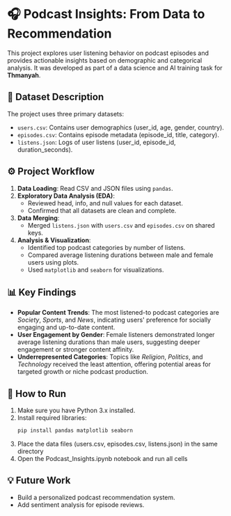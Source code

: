 # 🎧 Podcast Insights: From Data to Recommendation

This project explores user listening behavior on podcast episodes and provides actionable insights based on demographic and categorical analysis. It was developed as part of a data science and AI training task for **Thmanyah**.

## 📁 Dataset Description

The project uses three primary datasets:

- `users.csv`: Contains user demographics (user_id, age, gender, country).
- `episodes.csv`: Contains episode metadata (episode_id, title, category).
- `listens.json`: Logs of user listens (user_id, episode_id, duration_seconds).

## ⚙️ Project Workflow

1. **Data Loading**: Read CSV and JSON files using `pandas`.
2. **Exploratory Data Analysis (EDA)**:
   - Reviewed head, info, and null values for each dataset.
   - Confirmed that all datasets are clean and complete.
3. **Data Merging**:
   - Merged `listens.json` with `users.csv` and `episodes.csv` on shared keys.
4. **Analysis & Visualization**:
   - Identified top podcast categories by number of listens.
   - Compared average listening durations between male and female users using plots.
   - Used `matplotlib` and `seaborn` for visualizations.

## 📊 Key Findings

- **Popular Content Trends**: The most listened-to podcast categories are *Society*, *Sports*, and *News*, indicating users' preference for socially engaging and up-to-date content.
- **User Engagement by Gender**: Female listeners demonstrated longer average listening durations than male users, suggesting deeper engagement or stronger content affinity.
- **Underrepresented Categories**: Topics like *Religion*, *Politics*, and *Technology* received the least attention, offering potential areas for targeted growth or niche podcast production.


## 🚀 How to Run

1. Make sure you have Python 3.x installed.
2. Install required libraries:
   ```bash
   pip install pandas matplotlib seaborn
   ```
3. Place the data files (users.csv, episodes.csv, listens.json) in the same directory
4. Open the Podcast_Insights.ipynb notebook and run all cells

## 💡 Future Work
* Build a personalized podcast recommendation system.
* Add sentiment analysis for episode reviews.

 

